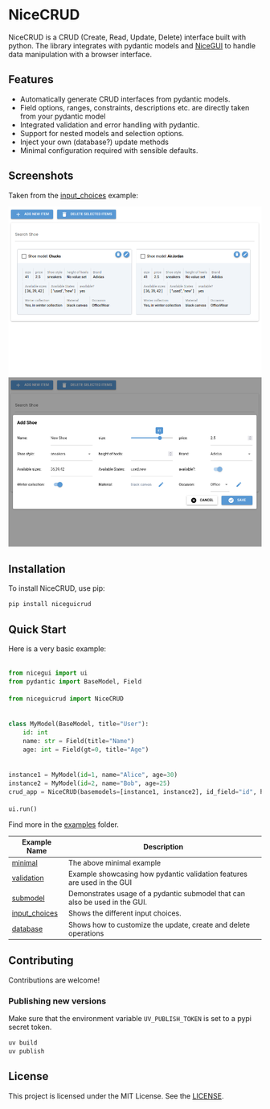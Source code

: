 # NiceCRUD

<!-- markdownlint-disable line-length -->

NiceCRUD is a CRUD (Create, Read, Update, Delete) interface built with python. The library integrates with pydantic models and [NiceGUI](https://nicegui.io) to handle data manipulation with a browser interface.

## Features

- Automatically generate CRUD interfaces from pydantic models.
- Field options, ranges, constraints, descriptions etc. are directly taken from your pydantic model
- Integrated validation and error handling with pydantic.
- Support for nested models and selection options.
- Inject your own (database?) update methods
- Minimal configuration required with sensible defaults.

## Screenshots

Taken from the [input_choices](/examples/input_choices.py) example:

![CRUD Interface Screenshot - Grid of objects](/examples/input_choices.png)
![CRUD Interface Screenshot - Editing objects](/examples/input_choices_add.png)

## Installation

To install NiceCRUD, use pip:

<!-- pip install 'git+https://github.com/Dronakurl/nicecrud.git'-->

```bash
pip install niceguicrud
```

## Quick Start

Here is a very basic example:

```python

from nicegui import ui
from pydantic import BaseModel, Field

from niceguicrud import NiceCRUD


class MyModel(BaseModel, title="User"):
    id: int
    name: str = Field(title="Name")
    age: int = Field(gt=0, title="Age")


instance1 = MyModel(id=1, name="Alice", age=30)
instance2 = MyModel(id=2, name="Bob", age=25)
crud_app = NiceCRUD(basemodels=[instance1, instance2], id_field="id", heading="User Management")

ui.run()
```

Find more in the [examples](/examples) folder.

| Example Name    | Description                             |
|-----------------|-----------------------------------------|
| [minimal](/examples/minimal.py)         | The above minimal example |
| [validation](/examples/validation.py)      | Example showcasing how pydantic validation features are used in the GUI |
| [submodel](/examples/submodel.py)        | Demonstrates usage of a pydantic submodel that can also be used in the GUI.        |
| [input_choices](/examples/input_choices.py)   | Shows the different input choices.   |
| [database](/examples/database.py)   | Shows how to customize the update, create and delete operations |

## Contributing

Contributions are welcome!

### Publishing new versions

Make sure that the environment variable `UV_PUBLISH_TOKEN` is set to a pypi secret token.

```bash
uv build
uv publish
```

## License

This project is licensed under the MIT License. See the [LICENSE](LICENSE).
